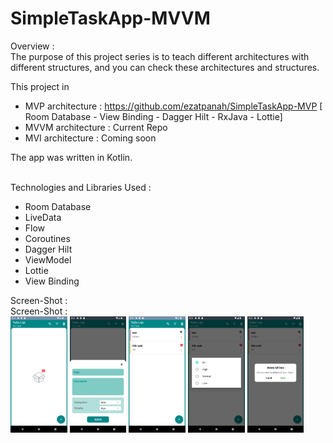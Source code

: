 # SimpleTaskApp-MVVM

Overview :
<br>
The purpose of this project series is to teach different architectures with different structures, and you can check these architectures and structures.

This project in
- MVP architecture : https://github.com/ezatpanah/SimpleTaskApp-MVP [ Room Database - View Binding - Dagger Hilt - RxJava - Lottie]
- MVVM architecture : Current Repo
- MVI architecture : Coming soon

The app was written in Kotlin.

<br>
Technologies and Libraries Used :

- Room Database
- LiveData
- Flow
- Coroutines
- Dagger Hilt
- ViewModel
- Lottie
- View Binding



Screen-Shot :
<br>
Screen-Shot :
<br>
<img alt="Ezatpanah SimpleTaskApp-MVVM" src="screenshots/Screenshot_1670439161.png" width="18%"> <img alt="Ezatpanah SimpleTaskApp-MVVM" src="screenshots/Screenshot_1670439165.png" width="18%"> <img alt="Ezatpanah SimpleTaskApp-MVVM" src="screenshots/Screenshot_1670439228.png" width="18%"> <img alt="Ezatpanah SimpleTaskApp-MVVM" src="screenshots/Screenshot_1670439231.png" width="18%"> <img alt="Ezatpanah SimpleTaskApp-MVVM" src="screenshots/Screenshot_1670439234.png" width="18%">
